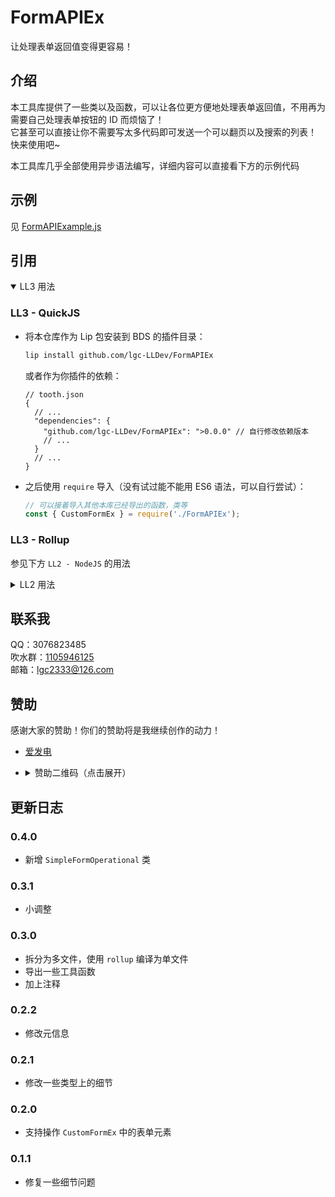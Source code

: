 <!-- markdownlint-disable MD033 -->

# FormAPIEx

让处理表单返回值变得更容易！

## 介绍

本工具库提供了一些类以及函数，可以让各位更方便地处理表单返回值，不用再为需要自己处理表单按钮的 ID 而烦恼了！  
它甚至可以直接让你不需要写太多代码即可发送一个可以翻页以及搜索的列表！  
快来使用吧~

本工具库几乎全部使用异步语法编写，详细内容可以直接看下方的示例代码

## 示例

见 [FormAPIExample.js](https://github.com/lgc-LLSEDev/FormAPIEx/blob/master/FormAPIExample.js)

## 引用

<details open>
<summary>LL3 用法</summary>

### LL3 - QuickJS

- 将本仓库作为 Lip 包安装到 BDS 的插件目录：

  ```bash
  lip install github.com/lgc-LLDev/FormAPIEx
  ```

  或者作为你插件的依赖：

  ```jsonc
  // tooth.json
  {
    // ...
    "dependencies": {
      "github.com/lgc-LLDev/FormAPIEx": ">0.0.0" // 自行修改依赖版本
      // ...
    }
    // ...
  }
  ```

- 之后使用 `require` 导入（没有试过能不能用 ES6 语法，可以自行尝试）：

  ```js
  // 可以接着导入其他本库已经导出的函数，类等
  const { CustomFormEx } = require('./FormAPIEx');
  ```

### LL3 - Rollup

参见下方 `LL2 - NodeJS` 的用法

</details>

<details>
<summary>LL2 用法</summary>

### LL2 - QuickJS

- 将编译好的 `FormAPIEx.js` 扔进 BDS 目录的 `plugins/lib` 文件夹中，之后使用下面的代码来导入

  ```js

  ```

  如果你使用的是 TypeScript，那么我更推荐你使用模块语法导入

  ```ts
  // 可以接着导入其他本库已经导出的函数，类，接口等
  import { CustomFormEx } from './lib/FormAPIEx';
  ```

### LL2 - NodeJS

#### 引用 `form-api-ex` npm 包

- 先将本包加入你项目的依赖项中

  推荐使用 `pnpm` 管理项目依赖  
  下面的命令假设你已经安装了 `pnpm`，如果你没有安装，可以往上翻翻看看如何安装，也可以换用其他包管理器  
  使用下面的命令将本包添加到你项目的依赖项中

  ```bash
  pnpm i form-api-ex
  ```

- 然后使用下面的语法导入

  ```js
  // 可以接着导入其他本库已经导出的函数，类等
  const { CustomFormEx } = require('form-api-ex');
  ```

  如果你使用的是 TypeScript，那么我更推荐你使用模块语法导入

  ```ts
  // 可以接着导入其他本库已经导出的函数，类，接口等
  import { CustomFormEx } from 'form-api-ex';
  ```

</details>

## 联系我

QQ：3076823485  
吹水群：[1105946125](https://jq.qq.com/?_wv=1027&k=Z3n1MpEp)  
邮箱：<lgc2333@126.com>

## 赞助

感谢大家的赞助！你们的赞助将是我继续创作的动力！

- [爱发电](https://afdian.net/@lgc2333)
- <details>
    <summary>赞助二维码（点击展开）</summary>

  ![讨饭](https://raw.githubusercontent.com/lgc2333/ShigureBotMenu/master/src/imgs/sponsor.png)

  </details>

## 更新日志

### 0.4.0

- 新增 `SimpleFormOperational` 类

### 0.3.1

- 小调整

### 0.3.0

- 拆分为多文件，使用 `rollup` 编译为单文件
- 导出一些工具函数
- 加上注释

### 0.2.2

- 修改元信息

### 0.2.1

- 修改一些类型上的细节

### 0.2.0

- 支持操作 `CustomFormEx` 中的表单元素

### 0.1.1

- 修复一些细节问题
